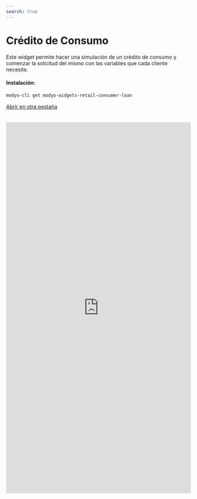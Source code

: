 ```yaml
---
search: true
---
```


# Crédito de Consumo

Este widget permite hacer una simulación de un crédito de consumo y comenzar la solicitud del mismo con las variables que cada cliente necesite.

#### Instalación:

```bash
modyo-cli get modyo-widgets-retail-consumer-loan
```

[Abrir en otra pestaña](https://widgets-es.modyo.com/personas/retail-consumer-loan)

<iframe id="widgetFrame" src="https://widgets-es.modyo.com/personas/retail-consumer-loan" width="100%"  frameBorder="0" style="min-height:1010px;overflow:auto;margin-top:20px;"/>

| Funcionalidad         | Descripción                                                                                                                                                                 |
| --------------------- | --------------------------------------------------------------------------------------------------------------------------------------------------------------------------- |
| Monto del Crédito     | Permite ingresar el monto del crédito en pesos que el cliente quiere simular.                                                                                               |
| Cuotas                | Permite elegir la cantidad de cuotas en las que el cliente quiere simular el crédito de consumo.                                                                            |
| Meses de gracia       | Permite seleccionar la cantidad de meses de gracia que el cliente desea agregar en su simulación.                                                                           |
| Fechas de no pago     | Entrega la posibilidad de elegir los meses en los que el cliente no realizará el pago del crédito, si lo permite                                                            |
| Abono en cuenta       | Permite seleccionar la cuenta de destino a la cual se cargará el monto solicitado si el crédito es aprobado por la institución.                                             |
| Seguros               | Entrega la posibilidad de elegir qué seguros se incluirán en la simulación del crédito.                                                                                     |
| Resumen de simulación | Presenta información general sobre la simulación de créditro realizada. Incluye costo total del crédito, cantidad de cuotas, valor de cuota y tasas de interés respectivas. |
| Detalle de simulación | Muestra la información detallada de la simulación de crédito. Incluye monto líquido, impuestos, seguros y gastos, entre otros.                                              |
| Solicitud             | Permite confirmar la simulación y gestionar la solicitud del crédito de consumo con la institución.                                                                         |

<script>

  export default {
    mounted() {

      function setIframeHeightCO(id, ht) {
          var ifrm = document.getElementById(id);
          if(ifrm) {
            ifrm.style.height = ht + 4 + "px";
          }
      }
      // iframed document sends its height using postMessage
      function handleDocHeightMsg(e) {
          // check origin
          if ( e.origin === 'https://widgets-es.modyo.com' ) {
              // parse data
              var data = JSON.parse( e.data );

              console.log('data:', data)
              // check data object
              if ( data['docHeight'] ) {
                  setIframeHeightCO( 'widgetFrame', data['docHeight'] );
              } else {
                  setIframeHeightCO( 'widgetFrame', 700 );
              }
          }
      }

      // assign message handler
      if ( window.addEventListener ) {
          window.addEventListener('message', handleDocHeightMsg, false);
      }
    }
  }

</script>
